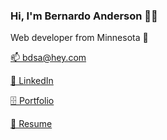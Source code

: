 ### Hi, I'm Bernardo Anderson 👋🏻
Web developer from Minnesota 🚤

[📫 bdsa@hey.com](mailto:bdsa@hey.com)

[🔗 LinkedIn](https://www.linkedin.com/in/bernardodsanderson/)

[🗄️ Portfolio](./portfolio.md)

[📝 Resume](https://github.com/bernardodsanderson/bernardodsanderson/files/7676919/anderson-resume.pdf)
